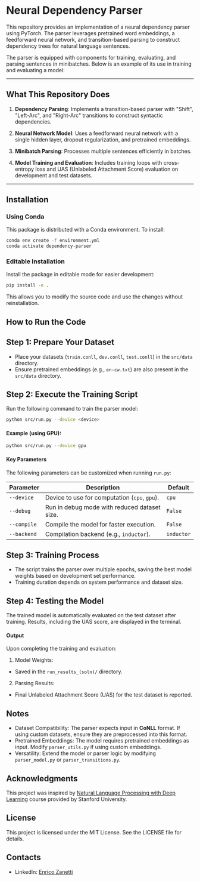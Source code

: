 # Neural Dependency Parser

This repository provides an implementation of a neural dependency parser using PyTorch. The parser leverages pretrained word embeddings, a feedforward neural network, and transition-based parsing to construct dependency trees for natural language sentences.

The parser is equipped with components for training, evaluating, and parsing sentences in minibatches. Below is an example of its use in training and evaluating a model:

---

## What This Repository Does

1. **Dependency Parsing**: Implements a transition-based parser with "Shift", "Left-Arc", and "Right-Arc" transitions to construct syntactic dependencies.

2. **Neural Network Model**: Uses a feedforward neural network with a single hidden layer, dropout regularization, and pretrained embeddings.

3. **Minibatch Parsing**: Processes multiple sentences efficiently in batches.

4. **Model Training and Evaluation**: Includes training loops with cross-entropy loss and UAS (Unlabeled Attachment Score) evaluation on development and test datasets.

---

## Installation

### Using Conda
This package is distributed with a Conda environment. To install:

```bash
conda env create -f environment.yml
conda activate dependency-parser
```

### Editable Installation

Install the package in editable mode for easier development:

```bash
pip install -e .
```

This allows you to modify the source code and use the changes without reinstallation.

## How to Run the Code

## Step 1: Prepare Your Dataset

- Place your datasets (`train.conll`, `dev.conll`, `test.conll`) in the `src/data` directory.
- Ensure pretrained embeddings (e.g., `en-cw.txt`) are also present in the `src/data` directory.

## Step 2: Execute the Training Script

Run the following command to train the parser model:

```bash
python src/run.py --device <device>
```

#### Example (using GPU):

```bash
python src/run.py --device gpu
```

#### **Key Parameters**

The following parameters can be customized when running `run.py`:

| **Parameter** | **Description**                                   | **Default** |
|---------------|---------------------------------------------------|-------------|
| `--device`    | Device to use for computation (`cpu`, `gpu`).     | `cpu`       |
| `--debug`     | Run in debug mode with reduced dataset size.      | `False`     |
| `--compile`   | Compile the model for faster execution.           | `False`     |
| `--backend`   | Compilation backend (e.g., `inductor`).           | `inductor`  |

## Step 3: Training Process

- The script trains the parser over multiple epochs, saving the best model weights based on development set performance.
- Training duration depends on system performance and dataset size.

## Step 4: Testing the Model

The trained model is automatically evaluated on the test dataset after training. Results, including the UAS score, are displayed in the terminal.

#### Output

Upon completing the training and evaluation:
1. Model Weights:
  -  Saved in the `run_results_(soln)/` directory.
2. Parsing Results:
  - Final Unlabeled Attachment Score (UAS) for the test dataset is reported.

## Notes
- Dataset Compatibility: The parser expects input in **CoNLL** format. If using custom datasets, ensure they are preprocessed into this format.
- Pretrained Embeddings: The model requires pretrained embeddings as input. Modify `parser_utils.py` if using custom embeddings.
- Versatility: Extend the model or parser logic by modifying `parser_model.py` or `parser_transitions.py`.

## Acknowledgments

This project was inspired by [Natural Language Processing with Deep Learning](https://online.stanford.edu/courses/xcs224n-natural-language-processing-deep-learning) course provided by Stanford University.

## License

This project is licensed under the MIT License. See the LICENSE file for details.

## Contacts

- LinkedIn: [Enrico Zanetti](https://www.linkedin.com/in/enrico-zanetti/)
